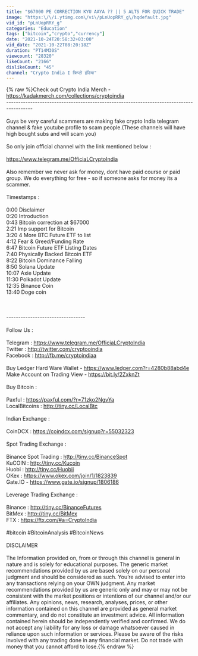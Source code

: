 ```yaml
---
title: "$67000 PE CORRECTION KYU AAYA ?? || 5 ALTS FOR QUICK TRADE"
image: "https:\/\/i.ytimg.com\/vi\/pLnUopRRY_g\/hqdefault.jpg"
vid_id: "pLnUopRRY_g"
categories: "Education"
tags: ["bitcoin","crypto","currency"]
date: "2021-10-24T20:58:32+03:00"
vid_date: "2021-10-22T08:20:18Z"
duration: "PT14M30S"
viewcount: "28320"
likeCount: "2166"
dislikeCount: "45"
channel: "Crypto India I क्रिप्टो इंडिया"
---
```

{% raw %}Check out Crypto India Merch - <a rel="nofollow" target="blank" href="https://kadakmerch.com/collections/cryptoindia">https://kadakmerch.com/collections/cryptoindia</a><br />-----------------------------------------------------------------------------------------<br /><br />Guys be very careful scammers are making fake crypto India telegram channel &amp; fake youtube profile to scam people.(These channels will have high bought subs and will scam you)<br /><br />So only join official channel with the link mentioned below : <br /><br /><a rel="nofollow" target="blank" href="https://www.telegram.me/OfficiaLCryptoIndia">https://www.telegram.me/OfficiaLCryptoIndia</a><br /><br />Also remember we never ask for money, dont have paid course or paid group. We do everything for free - so if someone asks for money its a scammer. <br /><br />Timestamps :<br /><br />0:00 Disclaimer<br />0:20 Introduction<br />0:43 Bitcoin correction at $67000<br />2:21 Imp support for Bitcoin<br />3:20 4 More BTC Future ETF to list<br />4:12 Fear &amp; Greed/Funding Rate<br />6:47 Bitcoin Future ETF Listing Dates<br />7:40 Physically Backed Bitcoin ETF<br />8:22 Bitcoin Dominance Falling<br />8:50 Solana Update<br />10:07 Axie Update<br />11:30 Polkadot Update<br />12:35 Binance Coin<br />13:40 Doge coin<br /><br /><br /><br />---------------------------------<br /><br />Follow Us :<br /><br />Telegram : <a rel="nofollow" target="blank" href="https://www.telegram.me/OfficiaLCryptoIndia">https://www.telegram.me/OfficiaLCryptoIndia</a><br />Twitter : <a rel="nofollow" target="blank" href="http://twitter.com/cryptooindia">http://twitter.com/cryptooindia</a><br />Facebook : <a rel="nofollow" target="blank" href="http://fb.me/cryptoindiaa">http://fb.me/cryptoindiaa</a><br /><br />Buy Ledger Hard Ware Wallet - <a rel="nofollow" target="blank" href="https://www.ledger.com?r=4280b88abd4e​">https://www.ledger.com?r=4280b88abd4e​</a><br />Make Account on Trading View - <a rel="nofollow" target="blank" href="https://bit.ly/2ZxknZt​">https://bit.ly/2ZxknZt​</a><br /><br />Buy Bitcoin :<br /><br />Paxful  : <a rel="nofollow" target="blank" href="https://paxful.com/?r=71zko2NgvYa​">https://paxful.com/?r=71zko2NgvYa​</a><br />LocalBitcoins : <a rel="nofollow" target="blank" href="http://tiny.cc/LocalBtc">http://tiny.cc/LocalBtc</a><br /><br />Indian Exchange : <br /><br />CoinDCX : <a rel="nofollow" target="blank" href="https://coindcx.com/signup?r=55032323">https://coindcx.com/signup?r=55032323</a><br /><br />Spot Trading Exchange : <br /><br />Binance Spot Trading : <a rel="nofollow" target="blank" href="http://tiny.cc/BinanceSpot">http://tiny.cc/BinanceSpot</a><br />KuCOIN : <a rel="nofollow" target="blank" href="http://tiny.cc/Kucoin">http://tiny.cc/Kucoin</a><br />Huobi : <a rel="nofollow" target="blank" href="http://tiny.cc/Huobii">http://tiny.cc/Huobii</a><br />OKex : <a rel="nofollow" target="blank" href="https://www.okex.com/join/1/1823839">https://www.okex.com/join/1/1823839</a><br />Gate.IO - <a rel="nofollow" target="blank" href="https://www.gate.io/signup/1806186​">https://www.gate.io/signup/1806186​</a><br /><br />Leverage Trading Exchange : <br /><br />Binance : <a rel="nofollow" target="blank" href="http://tiny.cc/BinanceFutures">http://tiny.cc/BinanceFutures</a><br />BitMex : <a rel="nofollow" target="blank" href="http://tiny.cc/BitMex">http://tiny.cc/BitMex</a><br />FTX : <a rel="nofollow" target="blank" href="https://ftx.com/#a=CryptoIndia">https://ftx.com/#a=CryptoIndia</a><br /><br />#bitcoin #BitcoinAnalysis #BitcoinNews<br /><br />DISCLAIMER <br /><br />The Information provided on, from or through this channel is general in nature and is solely for educational purposes. The generic market recommendations provided by us are based solely on our personal judgment and should be considered as such. You’re advised to enter into any transactions relying on your OWN judgment. Any market recommendations provided by us are generic only and may or may not be consistent with the market positions or intentions of our channel and/or our affiliates. Any opinions, news, research, analyses, prices, or other information contained on this channel are provided as general market commentary, and do not constitute an investment advice. All information contained herein should be independently verified and confirmed. We do not accept any liability for any loss or damage whatsoever caused in reliance upon such information or services. Please be aware of the risks involved with any trading done in any financial market. Do not trade with money that you cannot afford to lose.{% endraw %}

